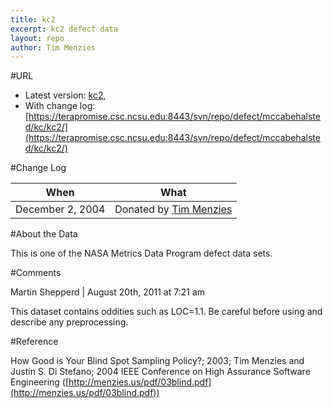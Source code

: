 ```yaml
---
title: kc2
excerpt: kc2 defect data
layout: repo
author: Tim Menzies
---
```



#URL

  * Latest version: [kc2](https://terapromise.csc.ncsu.edu:8443/svn/repo/defect/mccabehalsted/kc/kc2/kc2.arff),  
  * With change log:[https://terapromise.csc.ncsu.edu:8443/svn/repo/defect/mccabehalsted/kc/kc2/](https://terapromise.csc.ncsu.edu:8443/svn/repo/defect/mccabehalsted/kc/kc2/)

#Change Log

When | What---- | ----
   December 2, 2004 | Donated by [Tim Menzies](/repo/people)

#About the Data

This is one of the NASA Metrics Data Program defect data sets.

#Comments

Martin Shepperd | August 20th, 2011 at 7:21 am

This dataset contains oddities such as LOC=1.1.
Be careful before using and describe any preprocessing.

#Reference

How Good is Your Blind  Spot Sampling Policy?; 2003; Tim Menzies and Justin S. Di Stefano; 2004 IEEE Conference on High Assurance Software Engineering ([http://menzies.us/pdf/03blind.pdf](http://menzies.us/pdf/03blind.pdf))
